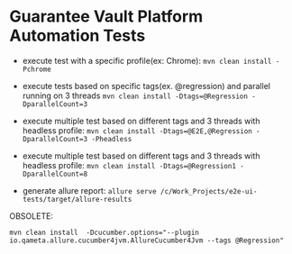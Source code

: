 # Guarantee Vault Platform Automation Tests
- execute test with a specific profile(ex: Chrome):
``mvn clean install -Pchrome
``

- execute tests based on specific tags(ex. @regression) and parallel running on 3 threads
  ``mvn clean install -Dtags=@Regression -DparallelCount=3
  ``
- execute multiple test based on different tags and 3 threads with headless profile:
``mvn clean install -Dtags=@E2E,@Regression -DparallelCount=3 -Pheadless``

- execute multiple test based on different tags and 3 threads with headless profile:
  ``mvn clean install -Dtags=@Regression1 -DparallelCount=8``


- generate allure report:
``allure serve /c/Work_Projects/e2e-ui-tests/target/allure-results``




OBSOLETE:

``mvn clean install  -Dcucumber.options="--plugin io.qameta.allure.cucumber4jvm.AllureCucumber4Jvm --tags @Regression"
``